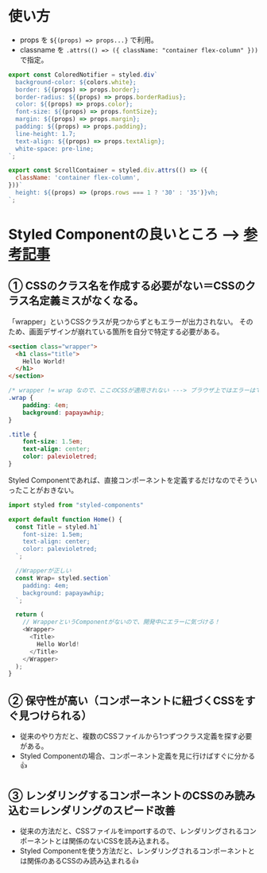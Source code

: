 # 使い方
- props を `${(props) => props...}` で利用。
- classname を `.attrs(() => ({ className: "container flex-column" }))`で指定。
```js
export const ColoredNotifier = styled.div`
  background-color: ${colors.white};
  border: ${(props) => props.border};
  border-radius: ${(props) => props.borderRadius};
  color: ${(props) => props.color};
  font-size: ${(props) => props.fontSize};
  margin: ${(props) => props.margin};
  padding: ${(props) => props.padding};
  line-height: 1.7;
  text-align: ${(props) => props.textAlign};
  white-space: pre-line;
`;

export const ScrollContainer = styled.div.attrs(() => ({
  className: 'container flex-column',
}))`
  height: ${(props) => (props.rows === 1 ? '30' : '35')}vh;
`;
```

# Styled Componentの良いところ --> [参考記事](https://zenn.dev/syu/articles/0f92abf7f0b5c5)
## ① CSSのクラス名を作成する必要がない＝CSSのクラス名定義ミスがなくなる。
「wrapper」というCSSクラスが見つからずともエラーが出力されない。
そのため、画面デザインが崩れている箇所を自分で特定する必要がある。
```html
<section class="wrapper">
  <h1 class="title">
    Hello World!
  </h1>
</section>
```
```css
/* wrapper != wrap なので、ここのCSSが適用されない ---> ブラウザ上ではエラーはでないので特定がむずい。 */
.wrap {
    padding: 4em;
    background: papayawhip;
}

.title {
    font-size: 1.5em;
    text-align: center;
    color: palevioletred;
}
```
Styled Componentであれば、直接コンポーネントを定義するだけなのでそういったことがおきない。
```js
import styled from "styled-components"

export default function Home() {
  const Title = styled.h1`
    font-size: 1.5em;
    text-align: center;
    color: palevioletred;
  `;

  //Wrapperが正しい
  const Wrap= styled.section`
    padding: 4em;
    background: papayawhip;
  `;

  return (
    // WrapperというComponentがないので、開発中にエラーに気づける！
    <Wrapper>
      <Title>
        Hello World!
      </Title>
    </Wrapper>
  );
}
```

## ② 保守性が高い（コンポーネントに紐づくCSSをすぐ見つけられる）
- 従来のやり方だと、複数のCSSファイルから1つずつクラス定義を探す必要がある。
- Styled Componentの場合、コンポーネント定義を見に行けばすぐに分かる👍

## ③ レンダリングするコンポーネントのCSSのみ読み込む＝レンダリングのスピード改善
- 従来の方法だと、CSSファイルをimportするので、レンダリングされるコンポーネントとは関係のないCSSを読み込まれる。
- Styled Componentを使う方法だと、レンダリングされるコンポーネントとは関係のあるCSSのみ読み込まれる👍
